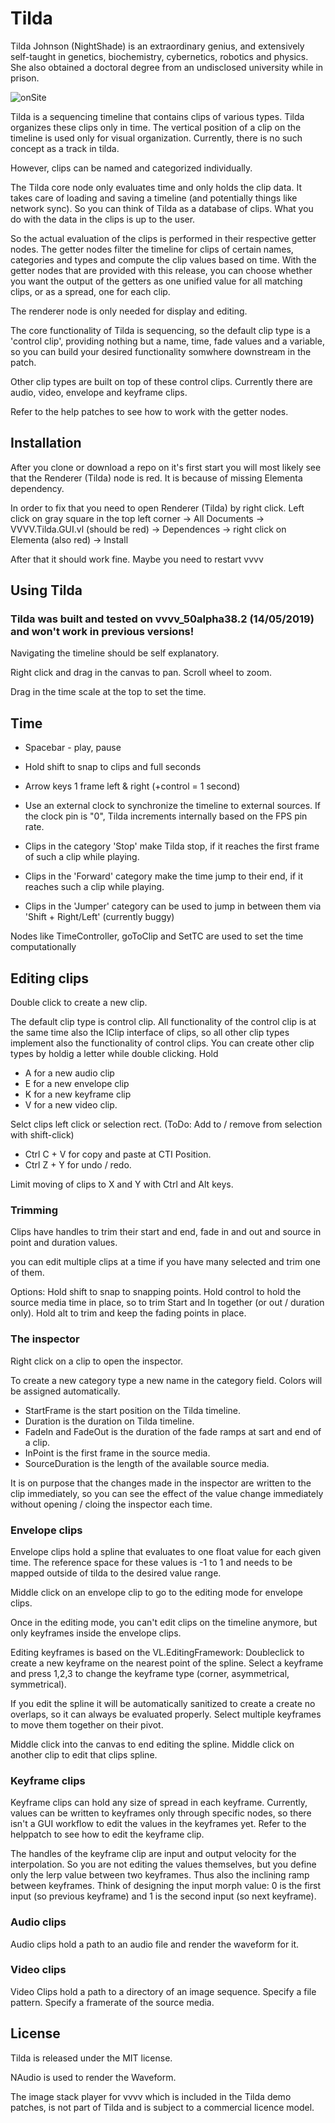 # Tilda

Tilda Johnson (NightShade) is an extraordinary genius, and extensively self-taught in genetics, biochemistry, cybernetics, robotics and physics. She also obtained a doctoral degree from an undisclosed university while in prison.

![onSite](/onSite.jpg)

Tilda is a sequencing timeline that contains clips of various types. Tilda organizes these clips only in time. The vertical position of a clip on the timeline is used only for visual organization. Currently, there is no such concept as a track in tilda.

However, clips can be named and categorized individually.

The Tilda core node only evaluates time and only holds the clip data. It takes care of loading and saving a timeline (and potentially things like network sync). So you can think of Tilda as a database of clips. What you do with the data in the clips is up to the user.

So the actual evaluation of the clips is performed in their respective getter nodes. The getter nodes filter the timeline for clips of certain names, categories and types and compute the clip values based on time. With the getter nodes that are provided with this release, you can choose whether you want the output of the getters as one unified value for all matching clips, or as a spread, one for each clip.

The renderer node is only needed for display and editing.

The core functionality of Tilda is sequencing, so the default clip type is a 'control clip', providing nothing but a name, time, fade values and a variable, so you can build your desired functionality somwhere downstream in the patch.

Other clip types are built on top of these control clips. Currently there are audio, video, envelope and keyframe clips.

Refer to the help patches to see how to work with the getter nodes.

## Installation

After you clone or download a repo on it's first start you will most likely see that the Renderer (Tilda) node is red. It is because of missing Elementa dependency.

In order to fix that you need to open Renderer (Tilda) by right click. Left click on gray square in the top left corner -> All Documents -> VVVV.Tilda.GUI.vl (should be red) -> Dependences -> right click on Elementa (also red) -> Install

After that it should work fine. Maybe you need to restart vvvv

## Using Tilda

### Tilda was built and tested on vvvv_50alpha38.2 (14/05/2019) and won't work in previous versions!

Navigating the timeline should be self explanatory. 

Right click and drag in the canvas to pan. Scroll wheel to zoom.

Drag in the time scale at the top to set the time.

## Time
* Spacebar - play, pause
* Hold shift to snap to clips and full seconds
* Arrow keys 1 frame left & right (+control = 1 second) 

* Use an external clock to synchronize the timeline to external sources. If the clock pin is "0", Tilda increments internally based on the FPS pin rate.

* Clips in the category 'Stop' make Tilda stop, if it reaches the first frame of such a clip while playing.
* Clips in the 'Forward' category make the time jump to their end, if it reaches such a clip while playing.
* Clips in the 'Jumper' category can be used to jump in between them via 'Shift + Right/Left' (currently buggy)

Nodes like TimeController, goToClip and SetTC are used to set the time computationally

## Editing clips

Double click to create a new clip.

The default clip type is control clip. All functionality of the control clip is at the same time also the IClip interface of clips, so all other clip types implement also the functionality of control clips.
You can create other clip types by holdig a letter while double clicking. Hold
* A for a new audio clip
* E for a new envelope clip
* K for a new keyframe clip
* V for a new video clip.

Selct clips left click or selection rect.
(ToDo: Add to / remove from selection with shift-click)

* Ctrl C + V for copy and paste at CTI Position.
* Ctrl Z + Y for undo / redo.

Limit moving of clips to X and Y with Ctrl and Alt keys.

### Trimming

Clips have handles to trim their start and end, fade in and out and source in point and duration values.

you can edit multiple clips at a time if you have many selected and trim one of them.

Options:
Hold shift to snap to snapping points.
Hold control to hold the source media time in place, so to trim Start and In together (or out / duration only).
Hold alt to trim and keep the fading points in place.


### The inspector

Right click on a clip to open the inspector.

To create a new category type a new name in the category field. Colors will be assigned automatically.

* StartFrame is the start position on the Tilda timeline.
* Duration is the duration on Tilda timeline.
* FadeIn and FadeOut is the duration of the fade ramps at sart and end of a clip.
* InPoint is the first frame in the source media.
* SourceDuration is the length of the available source media.

It is on purpose that the changes made in the inspector are written to the clip immediately, so you can see the effect of the value change immediately without opening / cloing the inspector each time.


### Envelope clips

Envelope clips hold a spline that evaluates to one float value for each given time. The reference space for these values is -1 to 1 and needs to be mapped outside of tilda to the desired value range.

Middle click on an envelope clip to go to the editing mode for envelope clips.

Once in the editing mode, you can't edit clips on the timeline anymore, but only keyframes inside the envelope clips.

Editing keyframes is based on the VL.EditingFramework:
Doubleclick to create a new keyframe on the nearest point of the spline.
Select a keyframe and press 1,2,3 to change the keyframe type (corner, asymmetrical, symmetrical).

If you edit the spline it will be automatically sanitized to create a create no overlaps, so it can always be evaluated properly.
Select multiple keyframes to move them together on their pivot.

Middle click into the canvas to end editing the spline.
Middle click on another clip to edit that clips spline.


### Keyframe clips

Keyframe clips can hold any size of spread in each keyframe. Currently, values can be written to keyframes only through specific nodes, so there isn't a GUI workflow to edit the values in the keyframes yet. Refer to the helppatch to see how to edit the keyframe clip.

The handles of the keyframe clip are input and output velocity for the interpolation. So you are not editing the values themselves, but you define only the lerp value between two keyframes. Thus also the inclining ramp between keyframes. Think of designing the input morph value: 0 is the first input (so previous keyframe) and 1 is the second input (so next keyframe).

### Audio clips
Audio clips hold a path to an audio file and render the waveform for it.

### Video clips
Video Clips hold a path to a directory of an image sequence.
Specify a file pattern.
Specify a framerate of the source media.


## License
Tilda is released under the MIT license.

NAudio is used to render the Waveform.

The image stack player for vvvv which is included in the Tilda demo patches, is not part of Tilda and is subject to a commercial licence model.


